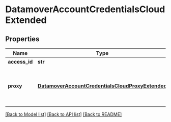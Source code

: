 # DatamoverAccountCredentialsCloudExtended

## Properties
Name | Type | Description | Notes
------------ | ------------- | ------------- | -------------
**access_id** | **str** | Access ID | [optional] 
**proxy** | [**DatamoverAccountCredentialsCloudProxyExtended**](DatamoverAccountCredentialsCloudProxyExtended.md) | Proxy information for connection to cloud accounts | [optional] 

[[Back to Model list]](../README.md#documentation-for-models) [[Back to API list]](../README.md#documentation-for-api-endpoints) [[Back to README]](../README.md)


